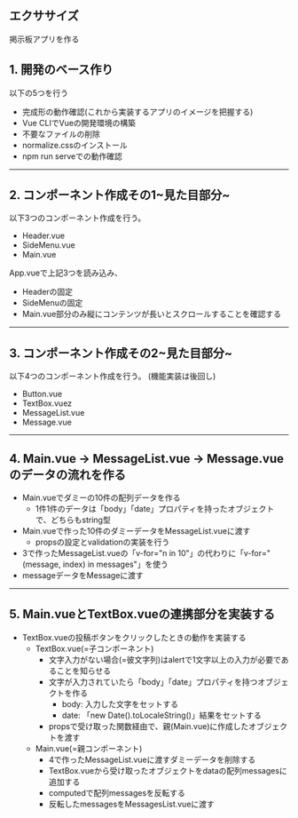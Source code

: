 ## エクササイズ

掲示板アプリを作る

## 1. 開発のベース作り

以下の5つを行う

- 完成形の動作確認(これから実装するアプリのイメージを把握する)
- Vue CLIでVueの開発環境の構築
- 不要なファイルの削除
- normalize.cssのインストール
- npm run serveでの動作確認

---

## 2. コンポーネント作成その1~見た目部分~

以下3つのコンポーネント作成を行う。

- Header.vue
- SideMenu.vue
- Main.vue

App.vueで上記3つを読み込み、

- Headerの固定
- SideMenuの固定
- Main.vue部分のみ縦にコンテンツが長いとスクロールすることを確認する

---

## 3. コンポーネント作成その2~見た目部分~

以下4つのコンポーネント作成を行う。
(機能実装は後回し)

- Button.vue
- TextBox.vuez
- MessageList.vue
- Message.vue


---

## 4. Main.vue → MessageList.vue → Message.vueのデータの流れを作る

- Main.vueでダミーの10件の配列データを作る
  - 1件1件のデータは「body」「date」プロパティを持ったオブジェクトで、どちらもstring型
- Main.vueで作った10件のダミーデータをMessageList.vueに渡す
  - propsの設定とvalidationの実装を行う
- 3で作ったMessageList.vueの「v-for="n in 10"」の代わりに「v-for="(message, index) in messages"」を使う
- messageデータをMessageに渡す

---


## 5. Main.vueとTextBox.vueの連携部分を実装する

- TextBox.vueの投稿ボタンをクリックしたときの動作を実装する
    - TextBox.vue(=子コンポーネント)
        - 文字入力がない場合(=彼文字列)はalertで1文字以上の入力が必要であることを知らせる
        - 文字が入力されていたら「body」「date」プロパティを持つオブジェクトを作る
            - body: 入力した文字をセットする
            - date: 「new Date().toLocaleString()」結果をセットする
        - propsで受け取った関数経由で、親(Main.vue)に作成したオブジェクトを渡す
    - Main.vue(=親コンポーネント)
        - 4で作ったMessageList.vueに渡すダミーデータを削除する
        - TextBox.vueから受け取ったオブジェクトをdataの配列messagesに追加する
        - computedで配列messagesを反転する
        - 反転したmessagesをMessagesList.vueに渡す